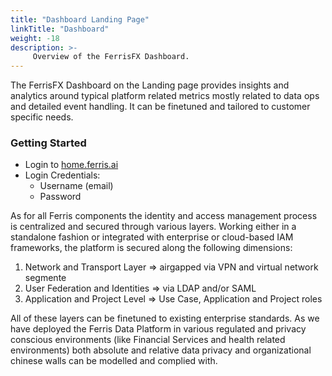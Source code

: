 ```yaml
---
title: "Dashboard Landing Page"
linkTitle: "Dashboard"
weight: -18
description: >-
     Overview of the FerrisFX Dashboard.
---
```


The FerrisFX Dashboard on the Landing page provides insights and analytics around typical platform related metrics mostly related to data ops and detailed event handling. It can be finetuned and tailored to customer specific needs. 

### Getting Started

* Login to [home.ferris.ai](http://home.ferris.ai/)
* Login Credentials: 
  - Username (email)
  - Password

As for all Ferris components the identity and access management process is centralized and secured through various layers. Working either in a standalone fashion or integrated with enterprise or cloud-based IAM frameworks, the platform is secured along the following dimensions:

1. Network and Transport Layer => airgapped via VPN and virtual network segmente
1. User Federation and Identities => via LDAP and/or SAML
1. Application and Project Level => Use Case, Application and Project roles

All of these layers can be finetuned to existing enterprise standards. As we have deployed the Ferris Data Platform in various regulated and privacy conscious environments (like Financial Services and health related environments) both absolute and relative data privacy and organizational chinese walls can be modelled and complied with. 